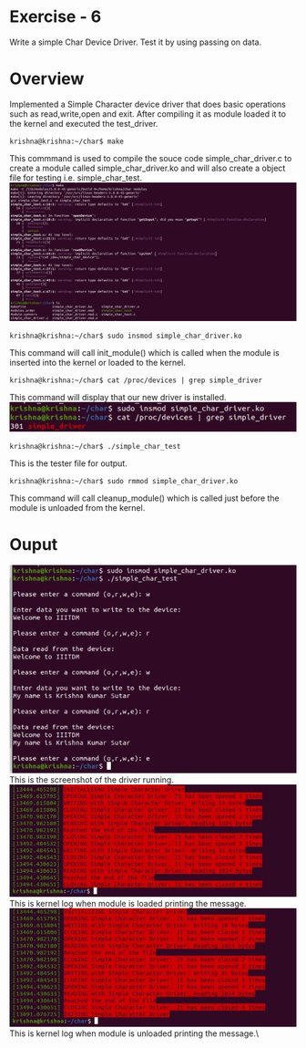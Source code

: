 # Exercise - 6
Write a simple Char Device Driver. Test it by using passing on data.
# Overview
Implemented a Simple Character device driver that does basic operations such as read,write,open and exit. After compiling it as module loaded it to the kernel and executed the test_driver.
```
krishna@krishna:~/char$ make
```
This commmand is used to compile the souce code simple_char_driver.c to create a module called simple_char_driver.ko and will also create a object file for testing i.e. simple_char_test.
![Screenshot](make.JPG)
```
krishna@krishna:~/char$ sudo insmod simple_char_driver.ko
```
This command will call init_module() which is called when the module is inserted into the kernel or loaded to the kernel.
```
krishna@krishna:~/char$ cat /proc/devices | grep simple_driver
```
This command will display that our new driver is installed.
![Screenshot](driverlist.JPG)
```
krishna@krishna:~/char$ ./simple_char_test 
```
This is the tester file for output.
```
krishna@krishna:~/char$ sudo rmmod simple_char_driver.ko
```
This command will call cleanup_module() which is called just before the module is unloaded from the kernel.
# Ouput
![Screenshot](testdrive.JPG)\
This is the screenshot of the driver running.\
![Screenshot](insmod.JPG)\
This is kernel log when module is loaded printing the message.\
![Screenshot](rmmod.JPG)\
This is kernel log when module is unloaded printing the message.\
